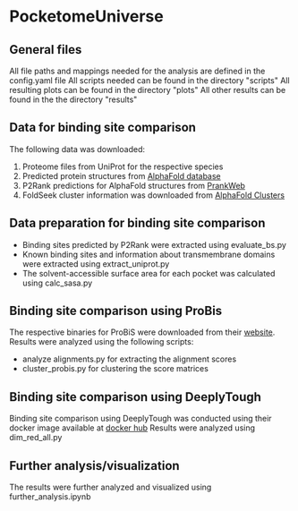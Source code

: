 # PocketomeUniverse

## General files 
All file paths and mappings needed for the analysis are defined in the config.yaml file
All scripts needed can be found in the directory "scripts"
All resulting plots can be found in the directory "plots"
All other results can be found in the the directory "results"

## Data for binding site comparison
The following data was downloaded:
1. Proteome files from UniProt for the respective species
2. Predicted protein structures from [AlphaFold database](https://alphafold.ebi.ac.uk/download)
3. P2Rank predictions for AlphaFold structures from [PrankWeb](https://prankweb.cz/about)
4. FoldSeek cluster information was downloaded from [AlphaFold Clusters](https://afdb-cluster.steineggerlab.workers.dev/)

## Data preparation for binding site comparison 
* Binding sites predicted by P2Rank were extracted using evaluate_bs.py
* Known binding sites and information about transmembrane domains were extracted using extract_uniprot.py
* The solvent-accessible surface area for each pocket was calculated using calc_sasa.py 

## Binding site comparison using ProBis
The respective binaries for ProBiS were downloaded from their [website](http://insilab.org/probis-algorithm/).  
Results were analyzed using the following scripts: 
* analyze alignments.py for extracting the alignment scores 
* cluster_probis.py for clustering the score matrices 

## Binding site comparison using DeeplyTough 
Binding site comparison using DeeplyTough was conducted using their docker image available at [docker hub](https://hub.docker.com/r/joshuameyers/deeplytough) 
Results were analyzed using dim_red_all.py 

## Further analysis/visualization 
The results were further analyzed and visualized using further_analysis.ipynb
